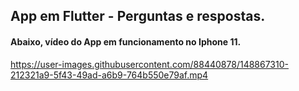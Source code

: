 <div>
  <h2>
    App em Flutter - Perguntas e respostas.
  </h2>
</div>

<div>
  <h4>
    Abaixo, vídeo do App em funcionamento no Iphone 11.
  </h4>
</div>

https://user-images.githubusercontent.com/88440878/148867310-212321a9-5f43-49ad-a6b9-764b550e79af.mp4
